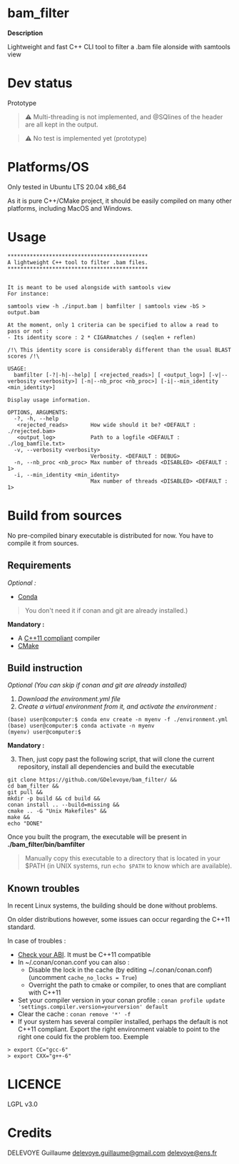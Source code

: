 # bam_filter

**Description**

Lightweight and fast C++ CLI tool to filter a .bam file alonside with samtools view 


# Dev status

Prototype

> :warning: Multi-threading is not implemented, and @SQlines of the header are all kept in the output.


> :warning: No test is implemented yet (prototype)

# Platforms/OS

Only tested in Ubuntu LTS 20.04 x86_64

As it is pure C++/CMake project, it should be easily compiled on many other platforms, including MacOS and Windows.

# Usage

```console
********************************************
A lightweight C++ tool to filter .bam files.
********************************************
	

It is meant to be used alongside with samtools view
For instance: 

samtools view -h ./input.bam | bamfilter | samtools view -bS > output.bam

At the moment, only 1 criteria can be specified to allow a read to pass or not :
- Its identity score : 2 * CIGARmatches / (seqlen + reflen)

/!\ This identity score is considerably different than the usual BLAST scores /!\ 

USAGE:
  bamfilter [-?|-h|--help] [ <rejected_reads>] [ <output_log>] [-v|--verbosity <verbosity>] [-n|--nb_proc <nb_proc>] [-i|--min_identity <min_identity>]

Display usage information.

OPTIONS, ARGUMENTS:
  -?, -h, --help          
   <rejected_reads>       How wide should it be? <DEFAULT : ./rejected.bam>
   <output_log>           Path to a logfile <DEFAULT : ./log_bamfile.txt>
  -v, --verbosity <verbosity>
                          Verbosity. <DEFAULT : DEBUG>
  -n, --nb_proc <nb_proc> Max number of threads <DISABLED> <DEFAULT : 1>
  -i, --min_identity <min_identity>
                          Max number of threads <DISABLED> <DEFAULT : 1>

```

# Build from sources

No pre-compiled binary executable is distributed for now.
You have to compile it from sources.

## Requirements

*Optional :* 

- [Conda](https://anaconda.org/conda-forge/conan)
> You don't need it if conan and git are already installed.)

**Mandatory :**

- A [C++11 compliant](https://en.wikipedia.org/wiki/C17_(C_standard_revision)) compiler
- [CMake](https://cmake.org/download/)
 

##  Build instruction

*Optional (You can skip if conan and git are already installed)*

1. *Download the environment.yml file*
2. *Create a virtual environment from it, and activate the environment :*

```console
(base) user@computer:$ conda env create -n myenv -f ./environment.yml
(base) user@computer:$ conda activate -n myenv
(myenv) user@computer:$
```

**Mandatory :**

3. Then, just copy past the following script, that will clone the current repository, install all dependencies and build the executable

```console
git clone https://github.com/GDelevoye/bam_filter/ &&
cd bam_filter &&
git pull &&
mkdir -p build && cd build &&
conan install .. --build=missing &&
cmake .. -G "Unix Makefiles" &&
make &&
echo "DONE"
```

Once you built the program, the executable will be present in **./bam_filter/bin/bamfilter**

> Manually copy this executable to a directory that is located in your $PATH (in UNIX systems, run ```echo $PATH``` to know which are available). 

## Known troubles

In recent Linux systems, the building should be done without problems.

On older distributions however, some issues can occur regarding the C++11 standard.

In case of troubles :

- [Check your ABI](https://docs.conan.io/en/latest/howtos/manage_gcc_abi.html). It must be C++11 compatible
- In ~/.conan/conan.conf you can also :
	* Disable the lock in the cache (by editing ~/.conan/conan.conf) (uncomment ```cache_no_locks = True```)
	* Overright the path to cmake or compiler, to ones that are compliant with C++11
- Set your compiler version in your conan profile : ```conan profile update 'settings.compiler.version=yourversion' default```
- Clear the cache : ```conan remove '*' -f ```
- If your system has several compiler installed, perhaps the default is not C++11 compliant. Export the right environment vaiable to point to the right one could fix the problem too. Exemple

```console
> export CC="gcc-6"
> export CXX="g++-6"
```

# LICENCE

LGPL v3.0

# Credits

DELEVOYE Guillaume
delevoye.guillaume@gmail.com
delevoye@ens.fr


